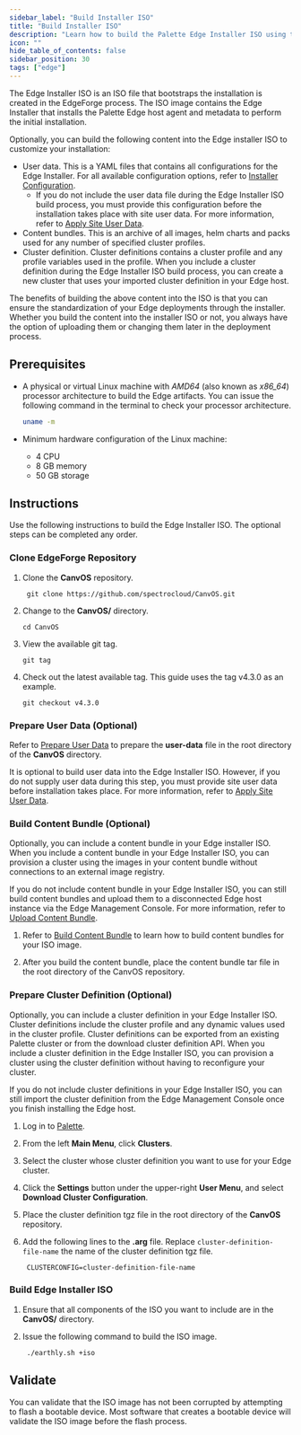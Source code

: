 ```yaml
---
sidebar_label: "Build Installer ISO"
title: "Build Installer ISO"
description: "Learn how to build the Palette Edge Installer ISO using the EdgeForge utilities."
icon: ""
hide_table_of_contents: false
sidebar_position: 30
tags: ["edge"]
---
```


The Edge Installer ISO is an ISO file that bootstraps the installation is created in the EdgeForge process. The ISO
image contains the Edge Installer that installs the Palette Edge host agent and metadata to perform the initial
installation.

Optionally, you can build the following content into the Edge installer ISO to customize your installation:

- User data. This is a YAML files that contains all configurations for the Edge Installer. For all available
  configuration options, refer to [Installer Configuration](../edge-configuration/installer-reference.md).
  - If you do not include the user data file during the Edge Installer ISO build process, you must provide this
    configuration before the installation takes place with site user data. For more information, refer to
    [Apply Site User Data](../site-deployment/site-installation/site-user-data.md).
- Content bundles. This is an archive of all images, helm charts and packs used for any number of specified cluster
  profiles.
- Cluster definition. Cluster definitions contains a cluster profile and any profile variables used in the profile. When
  you include a cluster definition during the Edge Installer ISO build process, you can create a new cluster that uses
  your imported cluster definition in your Edge host.

The benefits of building the above content into the ISO is that you can ensure the standardization of your Edge
deployments through the installer. Whether you build the content into the installer ISO or not, you always have the
option of uploading them or changing them later in the deployment process.

## Prerequisites

- A physical or virtual Linux machine with _AMD64_ (also known as _x86_64_) processor architecture to build the Edge
  artifacts. You can issue the following command in the terminal to check your processor architecture.

  ```bash
  uname -m
  ```

- Minimum hardware configuration of the Linux machine:

  - 4 CPU
  - 8 GB memory
  - 50 GB storage

## Instructions

Use the following instructions to build the Edge Installer ISO. The optional steps can be completed any order.

### Clone EdgeForge Repository

1. Clone the **CanvOS** repository.

   ```shell
    git clone https://github.com/spectrocloud/CanvOS.git
   ```

2. Change to the **CanvOS/** directory.

   ```shell
   cd CanvOS
   ```

3. View the available git tag.

   ```shell
   git tag
   ```

4. Check out the latest available tag. This guide uses the tag v4.3.0 as an example.

   ```
   git checkout v4.3.0
   ```

### Prepare User Data (Optional)

Refer to [Prepare User Data](./prepare-user-data.md) to prepare the **user-data** file in the root directory of the
**CanvOS** directory.

It is optional to build user data into the Edge Installer ISO. However, if you do not supply user data during this step,
you must provide site user data before installation takes place. For more information, refer to
[Apply Site User Data](../site-deployment/site-installation/site-user-data.md).

### Build Content Bundle (Optional)

Optionally, you can include a content bundle in your Edge installer ISO. When you include a content bundle in your Edge
Installer ISO, you can provision a cluster using the images in your content bundle without connections to an external
image registry.

If you do not include content bundle in your Edge Installer ISO, you can still build content bundles and upload them to
a disconnected Edge host instance via the Edge Management Console. For more information, refer to
[Upload Content Bundle](../edge-host-management/upload-content-bundle.md).

1. Refer to [Build Content Bundle](./build-content-bundle.md) to learn how to build content bundles for your ISO image.

2. After you build the content bundle, place the content bundle tar file in the root directory of the CanvOS repository.

### Prepare Cluster Definition (Optional)

Optionally, you can include a cluster definition in your Edge Installer ISO. Cluster definitions include the cluster
profile and any dynamic values used in the cluster profile. Cluster definitions can be exported from an existing Palette
cluster or from the download cluster definition API. When you include a cluster definition in the Edge Installer ISO,
you can provision a cluster using the cluster definition without having to reconfigure your cluster.

If you do not include cluster definitions in your Edge Installer ISO, you can still import the cluster definition from
the Edge Management Console once you finish installing the Edge host.

1. Log in to [Palette](https://console.spectrocloud.com).

2. From the left **Main Menu**, click **Clusters**.

3. Select the cluster whose cluster definition you want to use for your Edge cluster.

4. Click the **Settings** button under the upper-right **User Menu**, and select **Download Cluster Configuration**.

5. Place the cluster definition tgz file in the root directory of the **CanvOS** repository.

6. Add the following lines to the **.arg** file. Replace `cluster-definition-file-name` the name of the cluster
   definition tgz file.

   ```
    CLUSTERCONFIG=cluster-definition-file-name
   ```

### Build Edge Installer ISO

1. Ensure that all components of the ISO you want to include are in the **CanvOS/** directory.

2. Issue the following command to build the ISO image.

   ```shell
    ./earthly.sh +iso
   ```

## Validate

You can validate that the ISO image has not been corrupted by attempting to flash a bootable device. Most software that
creates a bootable device will validate the ISO image before the flash process.
